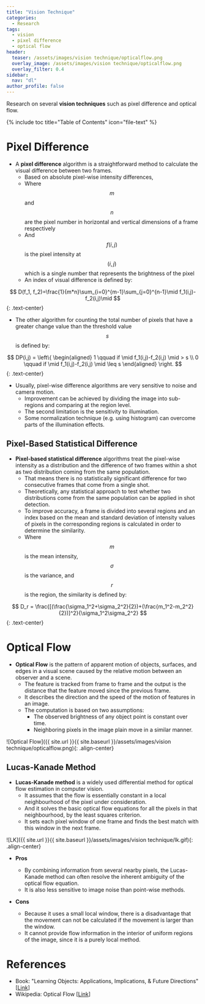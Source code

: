 ```yaml
---
title: "Vision Technique"
categories:
  - Research
tags:
  - vision
  - pixel difference
  - optical flow
header:
  teaser: /assets/images/vision technique/opticalflow.png
  overlay_image: /assets/images/vision technique/opticalflow.png
  overlay_filter: 0.4
sidebar:
  nav: "dl"
author_profile: false
---
```


Research on several **vision techniques** such as pixel difference and optical flow. 

{% include toc title="Table of Contents" icon="file-text" %}

# Pixel Difference
- A **pixel difference** algorithm is a straightforward method to calculate the visual difference between two frames.
  - Based on absolute pixel-wise intensity differences,
  - Where $$m$$ and $$n$$ are the pixel number in horizontal and vertical dimensions of a frame respectively
  - And $$f(i,j)$$ is the pixel intensity at $$(i,j)$$ which is a single number that represents the brightness of the pixel
  - An index of visual difference is defined by:
  
$$
D(f_1, f_2)=\frac{1}{m*n}\sum_{i=0}^{m-1}\sum_{j=0}^{n-1}\mid f_1(i,j)-f_2(i,j)\mid
$${: .text-center}

- The other algorithm for counting the total number of pixels that have a greater change value than the threshold value $$s$$ is defined by:

$$
DP(i,j) = \left\{
\begin{aligned}
1 \qquad if \mid f_1(i,j)-f_2(i,j) \mid > s \\
0 \qquad if \mid f_1(i,j)-f_2(i,j) \mid \leq s
\end{aligned}
\right.
$${: .text-center}

- Usually, pixel-wise difference algorithms are very sensitive to noise and camera motion.
  - Improvement can be achieved by dividing the image into sub-regions and comparing at the region level.
  - The second limitation is the sensitivity to illumination.
  - Some normalization technique (e.g. using histogram) can overcome parts of the illumination effects.
  
## Pixel-Based Statistical Difference
- **Pixel-based statistical difference** algorithms treat the pixel-wise intensity as a distribution and the difference of two frames within a shot as two distribution coming from the same population.
  - That means there is no statistically significant difference for two consecutive frames that come from a single shot.
  - Theoretically, any statistical approach to test whether two distributions come from the same population can be applied in shot detection.
  - To improve accuracy, a frame is divided into several regions and an index based on the mean and standard deviation of intensity values of pixels in the corresponding regions is calculated in order to determine the similarity.
  - Where $$m$$ is the mean intensity, $$\sigma$$ is the variance, and $$r$$ is the region, the similarity is defined by:
  
$$
D_r = \frac{[(\frac{\sigma_1^2+\sigma_2^2}{2})+(\frac{m_1^2-m_2^2}{2})]^2}{\sigma_1^2\sigma_2^2}
$${: .text-center}

# Optical Flow
- **Optical Flow** is the pattern of apparent motion of objects, surfaces, and edges in a visual scene caused by the relative motion between an observer and a scene.
  - The feature is tracked from frame to frame and the output is the distance that the feature moved since the previous frame.
  - It describes the direction and the speed of the motion of features in an image.
  - The computation is based on two assumptions:
    - The observed brightness of any object point is constant over time.
    - Neighboring pixels in the image plain move in a similar manner.

![Optical Flow]({{ site.url }}{{ site.baseurl }}/assets/images/vision technique/opticalflow.png){: .align-center}

## Lucas-Kanade Method
- **Lucas-Kanade method** is a widely used differential method for optical flow estimation in computer vision.
  - It assumes that the flow is essentially constant in a local neighbourhood of the pixel under consideration.
  - And it solves the basic optical flow equations for all the pixels in that neighbourhood, by the least squares criterion.
  - It sets each pixel window of one frame and finds the best match with this window in the next frame.
  
![LK]({{ site.url }}{{ site.baseurl }}/assets/images/vision technique/lk.gif){: .align-center}
  
- **Pros**
  - By combining information from several nearby pixels, the Lucas-Kanade method can often resolve the inherent ambiguity of the optical flow equation.
  - It is also less sensitive to image noise than point-wise methods.
    
- **Cons**
  - Because it uses a small local window, there is a disadvantage that the movement can not be calculated if the movement is larger than the window.
  - It cannot provide flow information in the interior of uniform regions of the image, since it is a purely local method.

# References
- Book: "Learning Objects: Applications, Implications, & Future Directions" [[Link](https://www.amazon.com/Learning-Objects-Applications-Implications-Directions/dp/8392233786)]
- Wikipedia: Optical Flow [[Link](https://en.wikipedia.org/wiki/Optical_flow)]